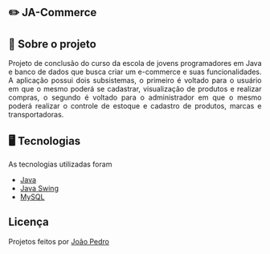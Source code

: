 ## :pencil2: JA-Commerce

## :file_folder: Sobre o projeto
<p align="justify">
  Projeto de conclusão do curso da escola de jovens programadores em Java e banco de dados que busca criar um e-commerce e suas funcionalidades. A aplicação possui dois subsistemas, o primeiro é voltado para o usuário em que o mesmo poderá se cadastrar, visualização de produtos e realizar compras, o segundo é voltado para o administrador em que o mesmo poderá realizar o controle de estoque e cadastro de produtos, marcas e transportadoras.
</p>

## :desktop_computer: Tecnologias
As tecnologias utilizadas foram
- <a href="https://www.java.com/pt-BR/">Java</a>
- <a href="https://docs.oracle.com/javase/tutorial/uiswing/">Java Swing</a>
- <a href="https://www.mysql.com">MySQL</a>

## Licença
Projetos feitos por <a href="https://www.linkedin.com/in/joao-pedro-silva-lopes/">João Pedro</a>

